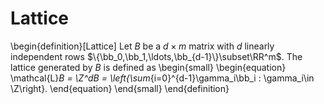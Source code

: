 # Lattice


\begin{definition}[Lattice]
    Let $B$ be a $d\times m$ matrix with $d$ linearly independent rows $\{\bb_0,\bb_1,\ldots,\bb_{d-1}\}\subset\RR^m$. The lattice generated by $B$ is defined as
    \begin{small}
        \begin{equation}
        \mathcal{L}_B = \Z^dB = \left\{\sum_{i=0}^{d-1}\gamma_i\bb_i : \gamma_i\in \Z\right\}.
    \end{equation}
    \end{small}
\end{definition}
